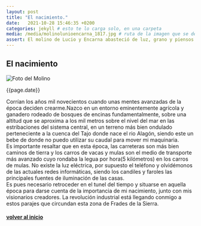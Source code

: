 ```yaml
---
layout: post
title: "El nacimiento."
date:   2021-10-28 15:46:35 +0200
categories: jekyll # esto te lo carga solo, en una carpeta
media: /media/molinolunioencarna_1817.jpg # ruta de la imagen que se desea mostrar 
assert: El molino de Lucio y Encarna abasteció de luz, grano y piensos al pueblo durante muchos años  #testo inical del post
---
```


<section>
    <article>
        <div class="section-title"><h2>El nacimiento</h2></div>
        <div class="section-design"> 
            <div class="post-design">
                <img src="{{ page.media | relative_url }}" alt="Foto del Molino" /> <br> <!-- carga de imagen-->
                <p>{{page.date}}</p>
                <p class="margen-vert">Corrían los años  mil novecientos cuando unas mentes avanzadas de la época deciden crearme.Nazco en un entorno eminentemente agrícola y ganadero rodeado de bosques de encinas  fundamentalmente,  sobre una altitud que se aproxima a los mil metros sobre el nivel del mar en las estribaciones del sistema central, en un terreno más bien ondulado perteneciente a la cuenca del Tajo donde nace el rio Alagón, siendo este un bebe de donde no puedo utilizar su caudal para mover mi maquinaria.
                <br> 
                Es importante resaltar que en esta época, las carreteras son más bien caminos de tierra y
                los carros de vacas y mulas son el medio de transporte más avanzado cuyo rondaba la legua por hora(5 kilómetros) en los carros de mulas. No existe la luz eléctrica, por supuesto el teléfono y olvidémonos de las actuales redes informáticas, siendo los candiles y faroles las principales fuentes de iluminación de las casas.
                <br>
                Es pues necesario retroceder en el tunel del tiempo y situarse en aquella época para darse cuenta de la importancia de mi nacimiento, junto con mis visionarios creadores.
                La revolución industrial está llegando conmigo a estos parajes que circundan esta zona de Frades de la Sierra.</p>
                <a href="/blog"><h4 class="center-text">volver al inicio</h4></a><!-- enlace a la pagina de inicio-->
            </div>
        </div>
    </article>
</section>